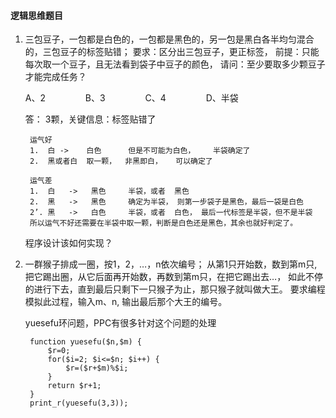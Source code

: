 #### 逻辑思维题目

1. 三包豆子，一包都是白色的，一包都是黑色的，另一包是黑白各半均匀混合的，三包豆子的标签贴错；
	要求：区分出三包豆子，更正标签，
	前提：只能每次取一个豆子，且无法看到袋子中豆子的颜色，
	请问：至少要取多少颗豆子才能完成任务？

	A、2 　　　　 B、3 　　　　 C、4 　　　　 D、半袋
    
	答：
		3颗，关键信息：标签贴错了

		运气好
		1.  白 ->    白色      但是不可能为白色，    半袋确定了
		2.  黑或者白  取一颗，  非黑即白，   可以确定了

		运气差
		1.  白   ->   黑色     半袋，或者  黑色
		2.  黑   ->   黑色     确定为半袋， 则第一步袋子是黑色，最后一袋是白色
		2’. 黑   ->   白色     半袋，或者  白色， 最后一代标签是半袋，但不是半袋
		所以运气不好还需要在半袋中取一颗，判断是白色还是黑色，其余也就好判定了。

	程序设计该如何实现？

2. 一群猴子排成一圈，按1，2，…，n依次编号；
	从第1只开始数，数到第m只,把它踢出圈，从它后面再开始数，再数到第m只，在把它踢出去…，
	如此不停的进行下去，直到最后只剩下一只猴子为止，那只猴子就叫做大王。
	要求编程模拟此过程，输入m、n, 输出最后那个大王的编号。
	
	yuesefu环问题，PPC有很多针对这个问题的处理
		
		function yuesefu($n,$m) {
			$r=0;
			for($i=2; $i<=$n; $i++) {
				$r=($r+$m)%$i;
			}
			return $r+1;
		}
		print_r(yuesefu(3,3));
		
